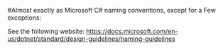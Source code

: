 #Almost exactly as Microsoft C# naming conventions, except for a Few exceptions:

See the following website:
https://docs.microsoft.com/en-us/dotnet/standard/design-guidelines/naming-guidelines
